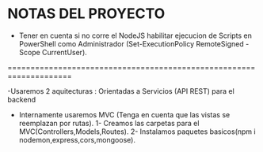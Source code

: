 # NOTAS DEL PROYECTO 

- Tener en cuenta si no corre el NodeJS habilitar ejecucion de Scripts en PowerShell como Administrador (Set-ExecutionPolicy RemoteSigned -Scope CurrentUser). 


====================================================================

-Usaremos 2 aquitecturas : Orientadas a Servicios (API REST) para el backend
- Internamente usaremos MVC (Tenga en cuenta que las vistas se reemplazan por rutas).
1- Creamos las carpetas para el MVC(Controllers,Models,Routes).
2- Instalamos paquetes basicos(npm i nodemon,express,cors,mongoose).
